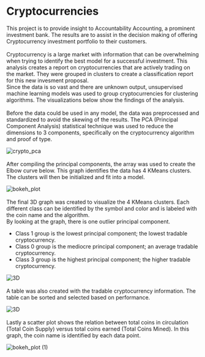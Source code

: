 # Cryptocurrencies

This project is to provide insight to Accountability Accounting, a prominent investment bank.  The results are to assist in the decision making of offering Cryptocurrency investment portfolio to their customers.  
<br>
Cryptocurrency is a large market with information that can be overwhelming when trying to identify the best model for a successful investment.  This analysis creates a report on cryptocurrencies that are actively trading on the market.  They were grouped in clusters to create a classification report for this new invesment proposal.
<br>
Since the data is so vast and there are unknown output, unsupervised machine learning models was used to group cryptocurrencies for clustering algorithms.  The visualizations below show the findings of the analysis. 
<br>
<br>
Before the data could be used in any model, the data was preprocessed and standardized to avoid the skewing of the results.  The PCA (Principal Component Analysis) statistical technique was used to reduce the dimensions to 3 components, specifically on the cryptocurrency algorithm and proof of type.  <br>

![crypto_pca](https://user-images.githubusercontent.com/75437852/116322189-82b21880-a789-11eb-8610-f063006a9503.PNG)<br>
<br>
After compiling the principal components, the array was used to create the Elbow curve below.  This graph identifies the data has 4 KMeans clusters.  The clusters will then be initialized and fit into a model.<br>

![bokeh_plot](https://user-images.githubusercontent.com/75437852/116323036-39fb5f00-a78b-11eb-8d19-6c44ba15dc16.png)<br>
<br>
The final 3D graph was created to visualize the 4 KMeans clusters.  Each different class can be identified by the symbol and color and is labeled with the coin name and the algorithm.<br>
By looking at the graph, there is one outlier principal component.  
* Class 1 group is the lowest principal component; the lowest tradable cryptocurrency.
* Class 0 group is the mediocre principal component; an average tradable cryptocurrency.
* Class 3 group is the highest principal component; the higher tradable cryptocurrency. <br>

![3D](https://user-images.githubusercontent.com/75437852/116323544-387e6680-a78c-11eb-82b5-9e9361e87000.PNG)<br>
<br>
A table was also created with the tradable cryptocurrency information.  The table can be sorted and selected based on performance.<br>

![3D](https://user-images.githubusercontent.com/75437852/116326944-b2661e00-a793-11eb-97bf-ab6987f44fcb.PNG)<br>
<br>
Lastly a scatter plot shows the relation between total coins in circulation (Total Coin Supply) versus total coins earned (Total Coins Mined).  In this graph, the coin name is identified by each data point. <br>

![bokeh_plot (1)](https://user-images.githubusercontent.com/75437852/116329164-afb9f780-a798-11eb-9757-322d0bbd82b8.png)


